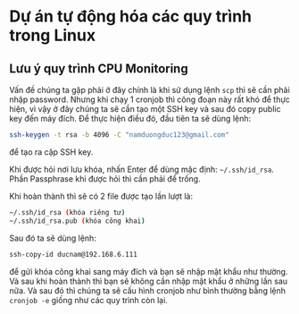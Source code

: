# Dự án tự động hóa các quy trình trong Linux

## Lưu ý quy trình CPU Monitoring

Vấn đề chúng ta gặp phải ở đây chính là khi sử dụng lệnh  ```scp``` thì sẽ cần phải nhập password. Nhưng khi chạy 1 cronjob thì công đoạn này rất khó để thực hiện, vì vậy ở đây chúng ta sẽ cần tạo một SSH key và sau đó copy public key đến máy đích. Để thực hiện điều đó, đầu tiên ta sẽ dùng lệnh: 

```bash
ssh-keygen -t rsa -b 4096 -C "namduongduc123@gmail.com"
```
để tạo ra cặp SSH key.

Khi được hỏi nơi lưu khóa, nhấn Enter để dùng mặc định: ```~/.ssh/id_rsa```.
Phần Passphrase khi được hỏi thì cần phải để trống.

Khi hoàn thành thì sẽ có 2 file được tạo lần lượt là:
```bash
~/.ssh/id_rsa (khóa riêng tư)
~/.ssh/id_rsa.pub (khóa công khai)
```
Sau đó ta sẽ dùng lệnh:
```bash
ssh-copy-id ducnam@192.168.6.111
```
để gửi khóa công khai sang máy đích và bạn sẽ nhập mật khẩu như thường. Và sau khi hoàn thành thì bạn sẽ không cần nhập mật khẩu ở những lần sau nữa.
Và sau đó thì chúng ta sẽ cấu hình cronjob như bình thường bằng lệnh ```cronjob -e``` giống như các quy trình còn lại.
